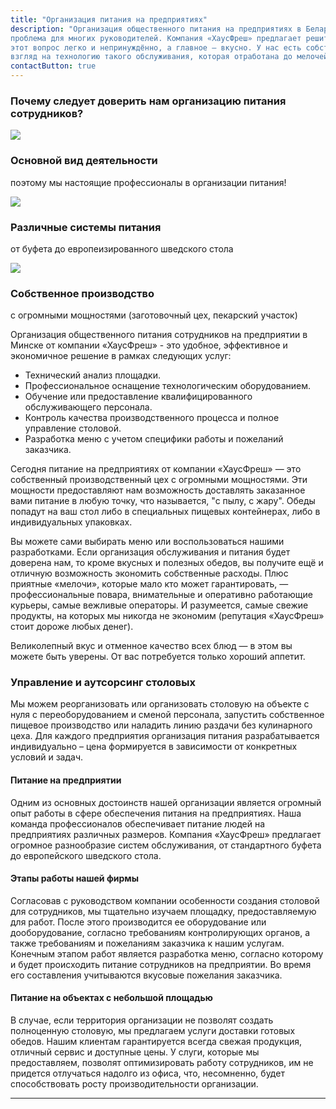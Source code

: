 ```yaml
---
title: "Организация питания на предприятиях"
description: "Организация общественного питания на предприятиях в Беларуси — настоящая 
проблема для многих руководителей. Компания «ХаусФреш» предлагает решить 
этот вопрос легко и непринуждённо, а главное — вкусно. У нас есть собственный 
взгляд на технологию такого обслуживания, которая отработана до мелочей."
contactButton: true
---
```

<div class="row">
	<h3 class="">Почему следует доверить нам организацию питания сотрудников?</h3>
</div>
<section class="bg-bread">
	<div class="row">
		<div class="container">
			<div class="col-lg-4 col-md-4 text-center">
				<div class="service-box">
					<img src="/icons/tick-inside-circle.svg"/>
					<h3 class="text-primary">Основной вид деятельности</h3>
					<p class="text-muted">поэтому мы настоящие профессионалы в организации питания!</p>
				</div>
			</div>
			<div class="col-lg-4 col-md-4 text-center">
				<div class="service-box">
					<img src="/icons/plate-fork-and-knife.svg"/>
					<h3 class="text-primary">Различные системы питания</h3>
					<p class="text-muted">от буфета до европеизированного шведского стола</p>
				</div>
			</div>
			<div class="col-lg-4 col-md-4 text-center">
				<div class="service-box">
					<img src="/icons/chef.svg"/>
					<h3 class="text-primary">Собственное производство</h3>
					<p class="text-muted">с огромными мощностями (заготовочный цех, пекарский участок)</p>
				</div>
			</div>
		</div>
	</div>
</section>

<section>
	<div class="row">
		<div class="col-lg-10 col-lg-offset-1 text-center">
			<p class="text-muted">
			Организация общественного питания сотрудников на предприятии в Минске от компании 
			«ХаусФреш» - это удобное, эффективное и экономичное решение в рамках 
			следующих услуг:
			</p>
			<ul class="text-muted">
				<li>Технический анализ площадки.</li>
				<li>Профессиональное оснащение технологическим оборудованием.</li>
				<li>Обучение или предоставление квалифицированного обслуживающего персонала.</li>
				<li>Контроль качества производственного процесса и полное управление столовой.</li>
				<li>Разработка меню с учетом специфики работы и пожеланий заказчика.</li>
			</ul>
		</div>
	</div>
</section>

<section class="bg-bread">
        <div class="row">
            <div class="col-lg-10 col-lg-offset-1 text-center">
                <p class="text-muted">
				Сегодня питание на предприятиях от компании «ХаусФреш» — это собственный 
				производственный цех с огромными мощностями. Эти мощности предоставляют нам 
				возможность доставлять заказанное вами питание в любую точку, что называется, "с пылу, 
				с жару". Обеды попадут на ваш стол либо в специальных пищевых контейнерах, 
				либо в индивидуальных упаковках.
				</p>
				<p class="text-muted">
				Вы можете сами выбирать меню или воспользоваться нашими разработками. Если 
				организация обслуживания и питания будет доверена нам, то кроме вкусных и полезных 
				обедов, вы получите ещё и отличную возможность экономить собственные расходы. 
				Плюс приятные «мелочи», которые мало кто может гарантировать, — профессиональные 
				повара, внимательные и оперативно работающие курьеры, самые вежливые операторы. 
				И разумеется, самые свежие продукты, на которых мы никогда не экономим 
				(репутация «ХаусФреш» стоит дороже любых денег).
				</p>
				<p class="text-muted">
				Великолепный вкус и отменное качество всех блюд — в этом вы можете быть уверены. 
				От вас потребуется только хороший аппетит.
				</p>  
            </div>
        </div>
</section>

<div class="row">
	<h3 class="text-primary">Управление и аутсорсинг столовых</h3>
</div>
<div>
	<p class="text-muted">
	Мы можем реорганизовать или организовать столовую на объекте с нуля с переоборудованием и 
	сменой персонала, запустить собственное пищевое производство или наладить линию раздачи без 
	кулинарного цеха. Для каждого предприятия организация питания разрабатывается индивидуально – 
	цена формируется в зависимости от конкретных условий и задач.
	</p>
</div>

<div class="row">
	<h4 class="text-muted"><strong>Питание на предприятии</strong></h3>
</div>
<div>
	<p class="text-muted">
	Одним из основных достоинств нашей организации является огромный опыт работы в сфере 
	обеспечения питания на предприятиях. Наша команда профессионалов обеспечивает питание людей 
	на предприятиях различных размеров. Компания «ХаусФреш» предлагает огромное разнообразие 
	систем обслуживания, от стандартного буфета до европейского шведского стола.
	</p>
</div>

<div class="row">
	<h4 class="text-muted"><strong>Этапы работы нашей фирмы</strong></h3>
</div>
<div>
	<p class="text-muted">
	Согласовав с руководством компании особенности создания столовой для сотрудников, мы тщательно 
	изучаем площадку, предоставляемую для работ. После этого производится ее оборудование или 
	дооборудование, согласно требованиям контролирующих органов, а также требованиям и пожеланиям 
	заказчика к нашим услугам. Конечным этапом работ является разработка меню, согласно которому и 
	будет происходить питание сотрудников на предприятии. Во время его составления учитываются 
	вкусовые пожелания заказчика.
	</p>
</div>

<div class="row">
	<h4 class="text-muted"><strong>Питание на объектах с небольшой площадью</strong></h3>
</div>
<div>
	<p class="text-muted">
	В случае, если территория организации не позволят создать полноценную столовую, 
	мы предлагаем услуги доставки готовых обедов. Нашим клиентам гарантируется 
	всегда свежая продукция, отличный сервис и доступные цены. У слуги, которые мы 
	предоставляем, позволят оптимизировать работу сотрудников, им не придется 
	отлучаться надолго из офиса, что, несомненно, будет способствовать росту 
	производительности организации.
	</p>
</div>
	
***